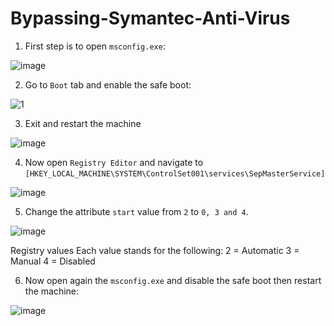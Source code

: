 # Bypassing-Symantec-Anti-Virus

1. First step is to open `msconfig.exe`:

![image](https://user-images.githubusercontent.com/48615614/127127386-3755b784-6748-49ca-b5c8-f7da0690ef8e.png)

2. Go to `Boot` tab and enable the safe boot:

![1](https://user-images.githubusercontent.com/48615614/127128118-bfc1051f-d6b3-4960-a163-d2d22506aec5.png)

3. Exit and restart the machine

![image](https://user-images.githubusercontent.com/48615614/127129842-b728dad1-7aa5-424d-8b1d-1d709db493b6.png)

4. Now open `Registry Editor` and navigate to `[HKEY_LOCAL_MACHINE\SYSTEM\ControlSet001\services\SepMasterService]`

![image](https://user-images.githubusercontent.com/48615614/127132175-05b76dc2-f81b-4c11-8f56-866d24b34e07.png)

5. Change the attribute `start` value from `2` to `0, 3 and 4`.

![image](https://user-images.githubusercontent.com/48615614/127133649-38c8fe98-aea8-4ea4-b910-786731be7a86.png)

Registry values
Each value stands for the following:
2 = Automatic
3 = Manual
4 = Disabled

6. Now open again the `msconfig.exe` and disable the safe boot then restart the machine:

![image](https://user-images.githubusercontent.com/48615614/127133718-807d3a29-6aac-4ccd-8247-25e9fcb5b1d2.png)

